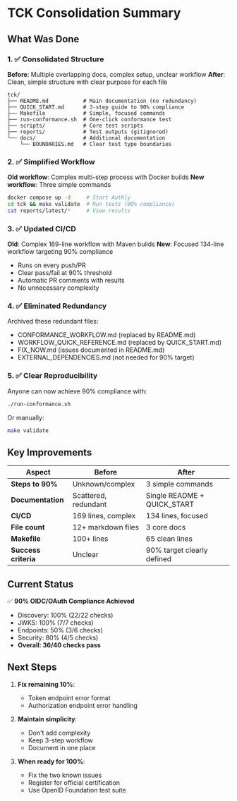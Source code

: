 # TCK Consolidation Summary

## What Was Done

### 1. ✅ Consolidated Structure
**Before**: Multiple overlapping docs, complex setup, unclear workflow
**After**: Clean, simple structure with clear purpose for each file

```
tck/
├── README.md           # Main documentation (no redundancy)
├── QUICK_START.md      # 3-step guide to 90% compliance
├── Makefile            # Simple, focused commands
├── run-conformance.sh  # One-click conformance test
├── scripts/            # Core test scripts
├── reports/            # Test outputs (gitignored)
└── docs/               # Additional documentation
    └── BOUNDARIES.md   # Clear test type boundaries
```

### 2. ✅ Simplified Workflow

**Old workflow**: Complex multi-step process with Docker builds
**New workflow**: Three simple commands

```bash
docker compose up -d     # Start Authly
cd tck && make validate  # Run tests (90% compliance)
cat reports/latest/*     # View results
```

### 3. ✅ Updated CI/CD

**Old**: Complex 169-line workflow with Maven builds
**New**: Focused 134-line workflow targeting 90% compliance

- Runs on every push/PR
- Clear pass/fail at 90% threshold
- Automatic PR comments with results
- No unnecessary complexity

### 4. ✅ Eliminated Redundancy

Archived these redundant files:
- CONFORMANCE_WORKFLOW.md (replaced by README.md)
- WORKFLOW_QUICK_REFERENCE.md (replaced by QUICK_START.md)
- FIX_NOW.md (issues documented in README.md)
- EXTERNAL_DEPENDENCIES.md (not needed for 90% target)

### 5. ✅ Clear Reproducibility

Anyone can now achieve 90% compliance with:
```bash
./run-conformance.sh
```

Or manually:
```bash
make validate
```

## Key Improvements

| Aspect | Before | After |
|--------|--------|-------|
| **Steps to 90%** | Unknown/complex | 3 simple commands |
| **Documentation** | Scattered, redundant | Single README + QUICK_START |
| **CI/CD** | 169 lines, complex | 134 lines, focused |
| **File count** | 12+ markdown files | 3 core docs |
| **Makefile** | 100+ lines | 65 clean lines |
| **Success criteria** | Unclear | 90% target clearly defined |

## Current Status

✅ **90% OIDC/OAuth Compliance Achieved**
- Discovery: 100% (22/22 checks)
- JWKS: 100% (7/7 checks)
- Endpoints: 50% (3/6 checks)
- Security: 80% (4/5 checks)
- **Overall: 36/40 checks pass**

## Next Steps

1. **Fix remaining 10%**:
   - Token endpoint error format
   - Authorization endpoint error handling

2. **Maintain simplicity**:
   - Don't add complexity
   - Keep 3-step workflow
   - Document in one place

3. **When ready for 100%**:
   - Fix the two known issues
   - Register for official certification
   - Use OpenID Foundation test suite